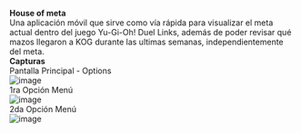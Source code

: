 **House of meta**  
 Una aplicación móvil que sirve como vía rápida para visualizar el meta actual dentro del juego Yu-Gi-Oh! Duel Links, además de poder revisar qué mazos llegaron a KOG durante las ultimas semanas, independientemente del meta.  
**Capturas**  
Pantalla Principal - Options  
![image](https://github.com/user-attachments/assets/f0a89f00-1ab6-43ea-b55d-39e4ba967ee1)  
1ra Opción Menú  
![image](https://github.com/user-attachments/assets/5d13f09a-5d5e-47c8-9d21-1d47501a409a)  
2da Opción Menú  
![image](https://github.com/user-attachments/assets/f40b931f-8c64-4af3-8f16-5cbf456ed288)
  

